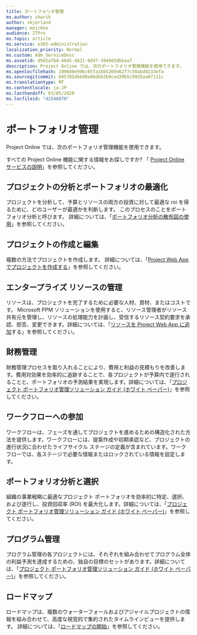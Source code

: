 ```yaml
---
title: ポートフォリオ管理
ms.author: sharik
author: skjerland
manager: mnirkhe
audience: ITPro
ms.topic: article
ms.service: o365-administration
localization_priority: Normal
ms.custom: Adm_ServiceDesc
ms.assetid: d9d5afbd-4045-4821-9d47-3949d3dbbaa7
description: Project Online では、次のポートフォリオ管理機能を使用できます。
ms.openlocfilehash: 190680e99bc65fa16b5269462f7c50abd8233efa
ms.sourcegitcommit: b957054b6d0a96dbb2b9ced39b5c9935aa07111c
ms.translationtype: MT
ms.contentlocale: ja-JP
ms.lasthandoff: 03/05/2020
ms.locfileid: "42546070"
---
```

# <a name="portfolio-management"></a>ポートフォリオ管理

Project Online では、次のポートフォリオ管理機能を使用できます。
  
すべての Project Online 機能に関する情報をお探しですか? 「 [Project Online サービスの説明](project-online-service-description.md)」を参照してください。
  
## <a name="analyze-projects-and-optimize-portfolio"></a>プロジェクトの分析とポートフォリオの最適化

プロジェクトを分析して、予算とリソースの両方の投資に対して最適な roi を得るために、どのユーザーが最適かを判断します。 このプロセスのことをポートフォリオ分析と呼びます。 詳細については、「[ポートフォリオ分析の散布図の使用](https://go.microsoft.com/fwlink/?LinkID=823665&amp;clcid=0x409)」を参照してください。
  
## <a name="create-and-edit-projects"></a>プロジェクトの作成と編集

複数の方法でプロジェクトを作成します。 詳細については、「[Project Web App でプロジェクトを作成する](https://go.microsoft.com/fwlink/?LinkID=746895&amp;clcid=0x409)」を参照してください。
  
## <a name="enterprise-resource-management"></a>エンタープライズ リソースの管理

リソースは、プロジェクトを完了するために必要な人材、資材、またはコストです。 Microsoft PPM ソリューションを使用すると、リソース管理者がリソース共有元を管理し、リソースの処理能力を計画し、受信するリソース契約要求を承認、拒否、変更できます。詳細については、「[リソースを Project Web App に追加](https://go.microsoft.com/fwlink/p/?LinkId=271320)する」を参照してください。
  
## <a name="financial-management"></a>財務管理

財務管理プロセスを取り入れることにより、費用と利益の見積もりを改善します。費用対効果を効率的に追跡することで、各プロジェクトが予算内で遂行されることと、ポートフォリオの予測結果を実現します。詳細については、「[プロジェクト ポートフォリオ管理ソリューション ガイド (ホワイト ペーパー)](https://go.microsoft.com/fwlink/p/?LinkId=402633)」を参照してください。
  
## <a name="participate-in-workflow"></a>ワークフローへの参加

ワークフローは、フェーズを通してプロジェクトを進めるための構造化された方法を提供します。ワークフローには、提案作成や初期承認など、プロジェクトの進行状況に合わせたライフサイクル ステージの定義が含まれています。ワークフローでは、各ステージで必要な情報またはロックされている情報を設定します。
  
## <a name="portfolio-analytics-and-selection"></a>ポートフォリオ分析と選択

組織の事業戦略に最適なプロジェクト ポートフォリオを効率的に特定、選択、および遂行し、投資回収率 (ROI) を最大化します。詳細については、「[プロジェクト ポートフォリオ管理ソリューション ガイド (ホワイト ペーパー)](https://go.microsoft.com/fwlink/p/?LinkId=402633)」を参照してください。
  
## <a name="program-management"></a>プログラム管理

プログラム管理の各プロジェクトには、それぞれを組み合わせてプログラム全体の利益予測を達成するための、独自の目標のセットがあります。詳細については、「[プロジェクト ポートフォリオ管理ソリューション ガイド (ホワイト ペーパー)](https://go.microsoft.com/fwlink/p/?LinkId=402633)」を参照してください。
  
## <a name="roadmap"></a>ロードマップ

ロードマップは、複数のウォーターフォールおよびアジャイルプロジェクトの情報を組み合わせて、高度な視覚的で集約されたタイムラインビューを提供します。 詳細については、「[ロードマップの開始](https://support.office.com/article/video-welcome-to-roadmap-57764149-51b8-468f-a50d-9ea6a4fd835a)」を参照してください。

